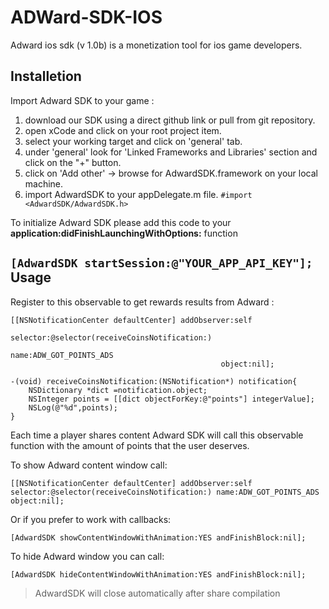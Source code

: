 ADWard-SDK-IOS
==============
Adward ios sdk (v 1.0b) is a monetization tool for ios game developers.

Installetion
---------------------
Import Adward SDK to your game :

1. download our SDK using a direct github link or pull from git repository.
2. open xCode and click on your root project item.
3. select your working target and click on 'general' tab.
4. under 'general' look for 'Linked Frameworks and Libraries' section and click on the "+" button.
5. click on  'Add other' -> browse for AdwardSDK.framework on your local machine.
6. import AdwardSDK to your appDelegate.m file.
```#import <AdwardSDK/AdwardSDK.h>```

To initialize Adward SDK please add this code to your __application:didFinishLaunchingWithOptions:__ function

```[AdwardSDK startSession:@"YOUR_APP_API_KEY"];```
Usage
---------------------
Register to this observable to get rewards results from Adward :
```
[[NSNotificationCenter defaultCenter] addObserver:self
                                             selector:@selector(receiveCoinsNotification:)
                                                 name:ADW_GOT_POINTS_ADS
                                               object:nil];
                                               
-(void) receiveCoinsNotification:(NSNotification*) notification{
    NSDictionary *dict =notification.object;
    NSInteger points = [[dict objectForKey:@"points"] integerValue];
    NSLog(@"%d",points);
}

```
Each time a player shares content Adward SDK will call this observable function with the amount of points that the user deserves.

To show Adward content window call:
```
[[NSNotificationCenter defaultCenter] addObserver:self selector:@selector(receiveCoinsNotification:) name:ADW_GOT_POINTS_ADS object:nil];
```
Or if you prefer to work with callbacks:
```
[AdwardSDK showContentWindowWithAnimation:YES andFinishBlock:nil];
```
To hide Adward window you can call:
```
[AdwardSDK hideContentWindowWithAnimation:YES andFinishBlock:nil];
```
> AdwardSDK will close automatically after share compilation 

